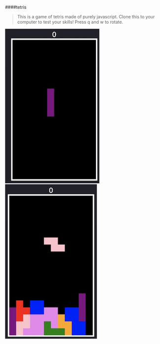 ####tetris
>This is a game of tetris made of purely javascript. Clone this to your computer to test your skills! Press q and w to rotate.

![player games](./tetris1.jpg)<!-- .element height="50%" width="50%" -->
![second one](./tetris2.jpg) <!-- .element height="50%" width="50%" -->
